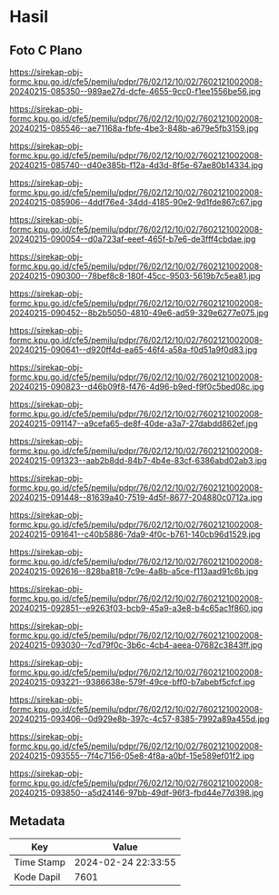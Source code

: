# Hasil

## Foto C Plano

https://sirekap-obj-formc.kpu.go.id/cfe5/pemilu/pdpr/76/02/12/10/02/7602121002008-20240215-085350--989ae27d-dcfe-4655-9cc0-f1ee1556be56.jpg

https://sirekap-obj-formc.kpu.go.id/cfe5/pemilu/pdpr/76/02/12/10/02/7602121002008-20240215-085546--ae71168a-fbfe-4be3-848b-a679e5fb3159.jpg

https://sirekap-obj-formc.kpu.go.id/cfe5/pemilu/pdpr/76/02/12/10/02/7602121002008-20240215-085740--d40e385b-f12a-4d3d-8f5e-67ae80b14334.jpg

https://sirekap-obj-formc.kpu.go.id/cfe5/pemilu/pdpr/76/02/12/10/02/7602121002008-20240215-085906--4ddf76e4-34dd-4185-90e2-9d1fde867c67.jpg

https://sirekap-obj-formc.kpu.go.id/cfe5/pemilu/pdpr/76/02/12/10/02/7602121002008-20240215-090054--d0a723af-eeef-465f-b7e6-de3fff4cbdae.jpg

https://sirekap-obj-formc.kpu.go.id/cfe5/pemilu/pdpr/76/02/12/10/02/7602121002008-20240215-090300--78bef8c8-180f-45cc-9503-5619b7c5ea81.jpg

https://sirekap-obj-formc.kpu.go.id/cfe5/pemilu/pdpr/76/02/12/10/02/7602121002008-20240215-090452--8b2b5050-4810-49e6-ad59-329e6277e075.jpg

https://sirekap-obj-formc.kpu.go.id/cfe5/pemilu/pdpr/76/02/12/10/02/7602121002008-20240215-090641--d920ff4d-ea65-46f4-a58a-f0d51a9f0d83.jpg

https://sirekap-obj-formc.kpu.go.id/cfe5/pemilu/pdpr/76/02/12/10/02/7602121002008-20240215-090823--d46b09f8-f476-4d96-b9ed-f9f0c5bed08c.jpg

https://sirekap-obj-formc.kpu.go.id/cfe5/pemilu/pdpr/76/02/12/10/02/7602121002008-20240215-091147--a9cefa65-de8f-40de-a3a7-27dabdd862ef.jpg

https://sirekap-obj-formc.kpu.go.id/cfe5/pemilu/pdpr/76/02/12/10/02/7602121002008-20240215-091323--aab2b8dd-84b7-4b4e-83cf-6386abd02ab3.jpg

https://sirekap-obj-formc.kpu.go.id/cfe5/pemilu/pdpr/76/02/12/10/02/7602121002008-20240215-091448--81639a40-7519-4d5f-8677-204880c0712a.jpg

https://sirekap-obj-formc.kpu.go.id/cfe5/pemilu/pdpr/76/02/12/10/02/7602121002008-20240215-091641--c40b5886-7da9-4f0c-b761-140cb96d1529.jpg

https://sirekap-obj-formc.kpu.go.id/cfe5/pemilu/pdpr/76/02/12/10/02/7602121002008-20240215-092616--828ba818-7c9e-4a8b-a5ce-f113aad91c6b.jpg

https://sirekap-obj-formc.kpu.go.id/cfe5/pemilu/pdpr/76/02/12/10/02/7602121002008-20240215-092851--e9263f03-bcb9-45a9-a3e8-b4c65ac1f860.jpg

https://sirekap-obj-formc.kpu.go.id/cfe5/pemilu/pdpr/76/02/12/10/02/7602121002008-20240215-093030--7cd79f0c-3b6c-4cb4-aeea-07682c3843ff.jpg

https://sirekap-obj-formc.kpu.go.id/cfe5/pemilu/pdpr/76/02/12/10/02/7602121002008-20240215-093221--9386638e-579f-49ce-bff0-b7abebf5cfcf.jpg

https://sirekap-obj-formc.kpu.go.id/cfe5/pemilu/pdpr/76/02/12/10/02/7602121002008-20240215-093406--0d929e8b-397c-4c57-8385-7992a89a455d.jpg

https://sirekap-obj-formc.kpu.go.id/cfe5/pemilu/pdpr/76/02/12/10/02/7602121002008-20240215-093555--7f4c7156-05e8-4f8a-a0bf-15e589ef01f2.jpg

https://sirekap-obj-formc.kpu.go.id/cfe5/pemilu/pdpr/76/02/12/10/02/7602121002008-20240215-093850--a5d24146-97bb-49df-96f3-fbd44e77d398.jpg


## Metadata

| Key        | Value               |
| ---------- | ------------------- |
| Time Stamp | 2024-02-24 22:33:55 |
| Kode Dapil | 7601                |




